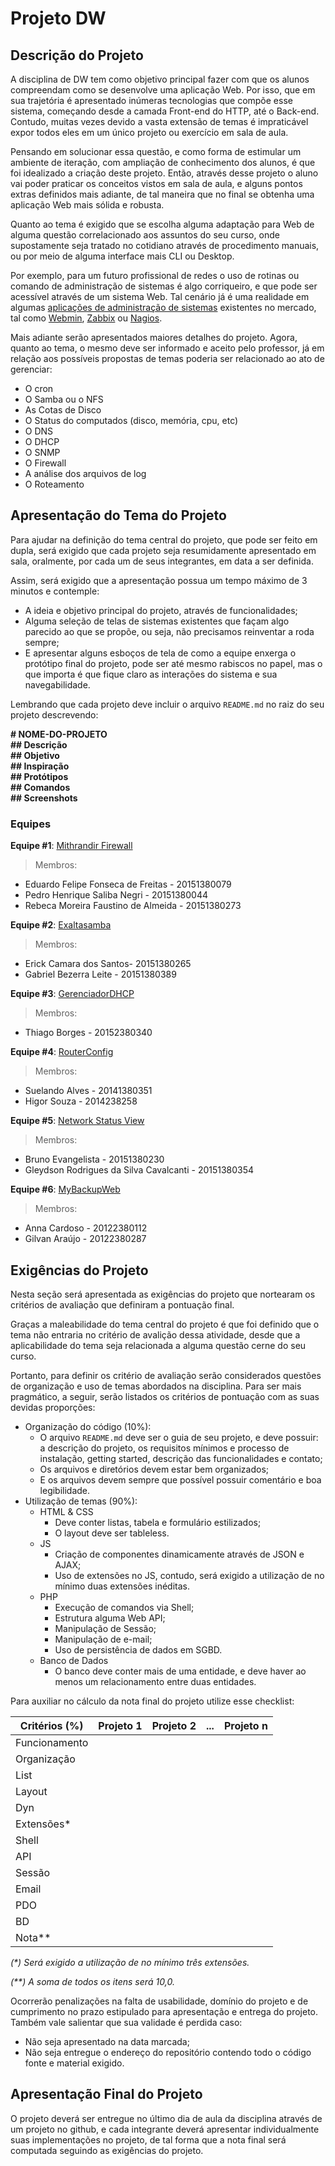 # Projeto DW

## Descrição do Projeto

A disciplina de DW tem como objetivo principal fazer com que os alunos compreendam como se desenvolve uma aplicação Web. Por isso, que em sua trajetória é apresentado inúmeras tecnologias que compõe esse sistema, começando desde a camada Front-end do HTTP, até o Back-end. Contudo, muitas vezes devido a vasta extensão de temas é impraticável expor todos eles em um único projeto ou exercício em sala de aula.

Pensando em solucionar essa questão, e como forma de estimular um ambiente de iteração, com ampliação de conhecimento dos alunos, é que foi idealizado a criação deste projeto.
Então, através desse projeto o aluno vai poder praticar os conceitos vistos em sala de aula, e alguns pontos extras definidos mais adiante, de tal maneira que no final se obtenha uma aplicação Web mais sólida e robusta.

Quanto ao tema é exigido que se escolha alguma adaptação para Web de alguma questão correlacionado aos assuntos do seu curso, onde supostamente seja tratado no cotidiano através de procedimento manuais, ou por meio de alguma interface mais CLI ou Desktop.

Por exemplo, para um futuro profissional de redes o uso de rotinas ou comando de administração de sistemas é algo corriqueiro, e que pode ser acessível através de um sistema Web. Tal cenário já é uma realidade em algumas [aplicações de administração de sistemas](https://github.com/n1trux/awesome-sysadmin) existentes no mercado, tal como [Webmin](http://www.webmin.com/), [Zabbix](http://www.zabbix.com/) ou [Nagios](https://www.nagios.org/).

Mais adiante serão apresentados maiores detalhes do projeto. Agora, quanto ao tema, o mesmo deve ser informado e aceito pelo professor, já em relação aos possíveis propostas de temas poderia ser relacionado ao ato de gerenciar:

* O cron
* O Samba ou o NFS
* As Cotas de Disco
* O Status do computados (disco, memória, cpu, etc)
* O DNS
* O DHCP
* O SNMP
* O Firewall
* A análise dos arquivos de log
* O Roteamento

## Apresentação do Tema do Projeto

Para ajudar na definição do tema central do projeto, que pode ser feito em dupla, será exigido que cada projeto seja resumidamente apresentado em sala, oralmente, por cada um de seus integrantes, em data a ser definida.

Assim, será exigido que a apresentação possua um tempo máximo de 3 minutos e contemple:

* A ideia e objetivo principal do projeto, através de funcionalidades;
* Alguma seleção de telas de sistemas existentes que façam algo parecido ao que se propõe, ou seja, não precisamos reinventar a roda sempre;
* E apresentar alguns esboços de tela de como a equipe enxerga o protótipo final do projeto, pode ser até mesmo rabiscos no papel, mas o que importa é que fique claro as interações do sistema e sua navegabilidade.

Lembrando que cada projeto deve incluir o arquivo `README.md` no raiz do seu projeto descrevendo:

<b>
&#35; NOME-DO-PROJETO<br>
&#35;&#35; Descrição<br>
&#35;&#35; Objetivo<br>
&#35;&#35; Inspiração<br>
&#35;&#35; Protótipos<br>
&#35;&#35; Comandos<br>
&#35;&#35; Screenshots
</b>

### Equipes

**Equipe #1**: [Mithrandir Firewall](https://github.com/eduardofelipeff/mithrandir)

> Membros:
* Eduardo Felipe Fonseca de Freitas - 20151380079
* Pedro Henrique Saliba Negri - 20151380044
* Rebeca Moreira Faustino de Almeida - 20151380273

**Equipe #2**: [Exaltasamba](https://github.com/gabbezerra/ProjetoDw)

> Membros:
* Erick Camara dos Santos- 20151380265
* Gabriel Bezerra Leite - 20151380389

**Equipe #3**: [GerenciadorDHCP](https://github.com/thasb/GerenciadorDHCP)

> Membros:
* Thiago Borges - 20152380340

**Equipe #4**: [RouterConfig](https://github.com/suelando/routerconfig)

> Membros:
* Suelando Alves - 20141380351
* Higor Souza - 2014238258

**Equipe #5**: [Network Status View](https://github.com/BrunoE77/ProjetoDW)

> Membros:
* Bruno Evangelista - 20151380230
* Gleydson Rodrigues da Silva Cavalcanti - 20151380354

**Equipe #6**: [MyBackupWeb](https://github.com/AnaGilvanDWProjeto/projeto-DW20162)

> Membros:
* Anna Cardoso - 20122380112
* Gilvan Araújo - 20122380287


## Exigências do Projeto

Nesta seção será apresentada as exigências do projeto que nortearam os critérios de avaliação que definiram a pontuação final.

Graças a maleabilidade do tema central do projeto é que foi definido que o tema não entraria no critério de avalição dessa atividade, desde que a aplicabilidade do tema seja relacionada a alguma questão cerne do seu curso.

Portanto, para definir os critério de avaliação serão considerados questões de organização e uso de temas abordados na disciplina. Para ser mais pragmático, a seguir, serão listados os critérios de pontuação com as suas devidas proporções:

* Organização do código (10%):
  - O arquivo `README.md` deve ser o guia de seu projeto, e deve possuir: a descrição do projeto, os requisitos mínimos e processo de instalação, getting started, descrição das funcionalidades e contato;
  - Os arquivos e diretórios devem estar bem organizados;
  - E os arquivos devem sempre que possível possuir comentário e boa legibilidade.
* Utilização de temas (90%):
  - HTML & CSS
    - Deve conter listas, tabela e formulário estilizados;
    - O layout deve ser tableless.
  - JS
    - Criação de componentes dinamicamente através de JSON e AJAX;
    - Uso de extensões no JS, contudo, será exigido a utilização de no mínimo duas extensões inéditas.
  - PHP
    - Execução de comandos via Shell;
    - Estrutura alguma Web API;
    - Manipulação de Sessão;
    - Manipulação de e-mail;
    - Uso de persistência de dados em SGBD.
  - Banco de Dados
    - O banco deve conter mais de uma entidade, e deve haver ao menos um relacionamento entre duas entidades.

Para auxiliar no cálculo da nota final do projeto utilize esse checklist:

Critérios (%)  | Projeto 1 | Projeto 2 | ... | Projeto n
-------------- | --------- | --------- | --- | ---------
Funcionamento | | | |
Organização | | | |
List | | | |
Layout | | | |
Dyn | | | |
Extensões* | | | |
Shell | | | |
API | | | |
Sessão | | | |
Email | | | |
PDO | | | |
BD | | | |
Nota** | | | |

*(\*) Será exigido a utilização de no mínimo três extensões.*

*(\*\*) A soma de todos os itens será 10,0.*


Ocorrerão penalizações na falta de usabilidade, domínio do projeto e de cumprimento no prazo estipulado para apresentação e entrega do projeto. Também vale salientar que sua validade é perdida caso:

  * Não seja apresentado na data marcada;
  * Não seja entregue o endereço do repositório contendo todo o código fonte e material exigido.

## Apresentação Final do Projeto

O projeto deverá ser entregue no último dia de aula da disciplina através de um projeto no github, e cada integrante deverá apresentar individualmente suas implementações no projeto,  de tal forma que a nota final será computada seguindo as exigências do projeto.
